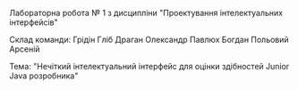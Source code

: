 Лабораторна робота № 1
з дисципліни "Проектування інтелектуальних інтерфейсів"

Склад команди:
Грідін Гліб
Драган Олександр
Павлюх Богдан
Польовий Арсеній

Тема: "Нечіткий інтелектуальний інтерфейс для оцінки здібностей Junior Java розробника"
